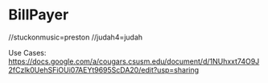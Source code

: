 # BillPayer

//stuckonmusic=preston
//judah4=judah


Use Cases:
https://docs.google.com/a/cougars.csusm.edu/document/d/1NUhxxt74O9J2fCzlk0UehSFiOUi07AEYt9695ScDA20/edit?usp=sharing